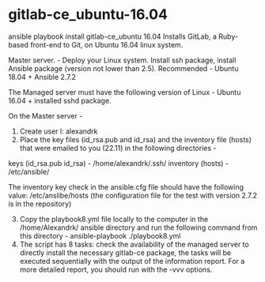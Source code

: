 # gitlab-ce_ubuntu-16.04
ansible playbook install gitlab-ce_ubuntu 16.04
Installs GitLab, a Ruby-based front-end to Git, on Ubuntu 16.04  linux system.

Master server. - Deploy your Linux system. Install ssh package, install Ansible package (version not lower than 2.5). Recommended - Ubuntu 18.04 + Ansible 2.7.2

The Managed server must have the following version of Linux - Ubuntu 16.04 + installed sshd package.

On the Master server -

1) Create user l: alexandrk
2) Place the key files (id_rsa.pub and id_rsa) and the inventory file (hosts) that were emailed to you (22.11) in the following directories -

keys (id_rsa.pub id_rsa) - /home/alexandrk/.ssh/
inventory (hosts) - /etc/ansible/

The inventory key check in the ansible.cfg file should have the following value: /etc/anslibe/hosts (the configuration file for the test with version 2.7.2 is in the repository)

3) Copy the playbook8.yml file locally to the computer in the /home/Alexandrk/ ansible directory and run the following command from this directory - ansible-playbook ./playbook8.yml
4) The script has 8 tasks: check the availability of the managed server to directly install the necessary gitlab-ce package, the tasks will be executed sequentially with the output of the information report. For a more detailed report, you should run with the -vvv options.

